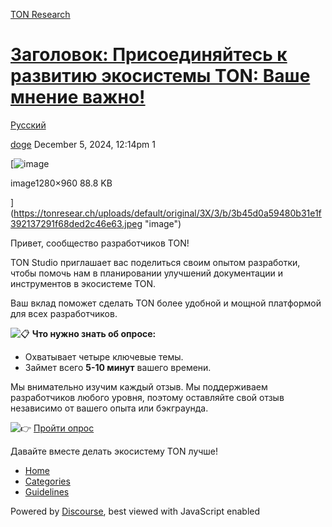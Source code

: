 [TON Research](/)

# [Заголовок: Присоединяйтесь к развитию экосистемы TON: Ваше мнение важно!](/t/ton/40592)

[Русский](/c/ru/49) 

    

[doge](https://tonresear.ch/u/doge)   December 5, 2024, 12:14pm  1

[![image](https://tonresear.ch/uploads/default/optimized/3X/3/b/3b45d0a59480b31e1f392137291f68ded2c46e63_2_666x500.jpeg)

image1280×960 88.8 KB

](https://tonresear.ch/uploads/default/original/3X/3/b/3b45d0a59480b31e1f392137291f68ded2c46e63.jpeg "image")

Привет, сообщество разработчиков TON!

TON Studio приглашает вас поделиться своим опытом разработки, чтобы помочь нам в планировании улучшений документации и инструментов в экосистеме TON.

Ваш вклад поможет сделать TON более удобной и мощной платформой для всех разработчиков.

![:clipboard:](https://tonresear.ch/images/emoji/twitter/clipboard.png?v=12 ":clipboard:") **Что нужно знать об опросе:**

*   Охватывает четыре ключевые темы.
*   Займет всего **5-10 минут** вашего времени.

Мы внимательно изучим каждый отзыв. Мы поддерживаем разработчиков любого уровня, поэтому оставляйте свой отзыв независимо от вашего опыта или бэкграунда.

![:point_right:](https://tonresear.ch/images/emoji/twitter/point_right.png?v=12 ":point_right:") [Пройти опрос](https://eoolk3ab.paperform.co/)

Давайте вместе делать экосистему TON лучше!

 

*   [Home](/)
*   [Categories](/categories)
*   [Guidelines](/guidelines)

Powered by [Discourse](https://www.discourse.org), best viewed with JavaScript enabled